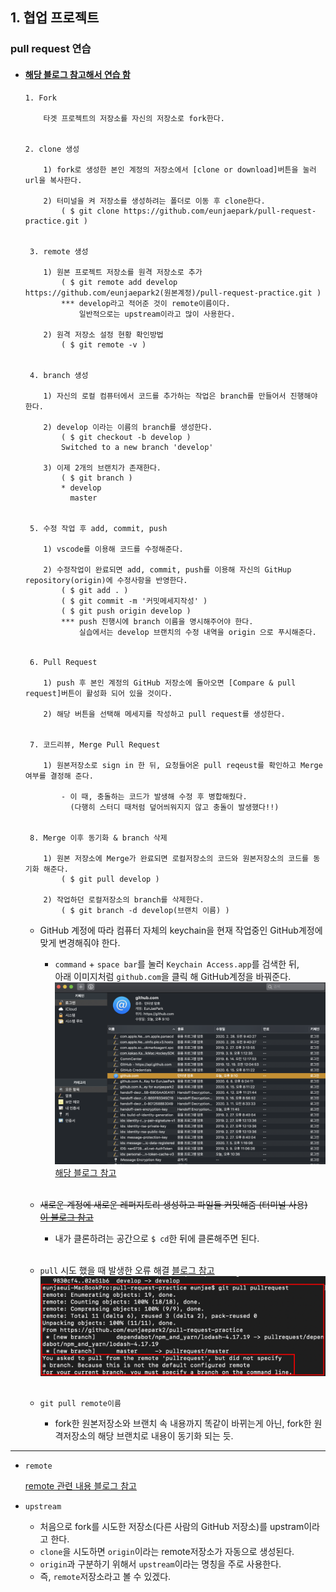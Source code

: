 ## 1. 협업 프로젝트

### pull request 연습

-  #### [해당 블로그 참고해서 연습 함](https://wayhome25.github.io/git/2017/07/08/git-first-pull-request-story/)
    
    ```
    1. Fork
        
        타겟 프로젝트의 저장소를 자신의 저장소로 fork한다.
    
    
    2. clone 생성
    
        1) fork로 생성한 본인 계정의 저장소에서 [clone or download]버튼을 눌러 url을 복사한다.
        
        2) 터미널을 켜 저장소를 생성하려는 폴더로 이동 후 clone한다.       
            ( $ git clone https://github.com/eunjaepark/pull-request-practice.git )
        
        
     3. remote 생성
     
        1) 원본 프로젝트 저장소를 원격 저장소로 추가           
            ( $ git remote add develop https://github.com/eunjaepark2(원본계정)/pull-request-practice.git )
            *** develop라고 적어준 것이 remote이름이다. 
                일반적으로는 upstream이라고 많이 사용한다.

        2) 원격 저장소 설정 현황 확인방법     
            ( $ git remote -v )
           
           
     4. branch 생성
     
        1) 자신의 로컬 컴퓨터에서 코드를 추가하는 작업은 branch를 만들어서 진행해야 한다.
        
        2) develop 이라는 이름의 branch를 생성한다.
            ( $ git checkout -b develop )
            Switched to a new branch 'develop'

        3) 이제 2개의 브랜치가 존재한다.
            ( $ git branch )
            * develop
              master
              
              
     5. 수정 작업 후 add, commit, push
     
        1) vscode를 이용해 코드를 수정해준다.
        
        2) 수정작업이 완료되면 add, commit, push를 이용해 자신의 GitHup repository(origin)에 수정사항을 반영한다.
            ( $ git add . )
            ( $ git commit -m '커밋메세지작성' )
            ( $ git push origin develop )
            *** push 진행시에 branch 이름을 명시해주어야 한다.
                실습에서는 develop 브랜치의 수정 내역을 origin 으로 푸시해준다.
                
                
     6. Pull Request 
     
        1) push 후 본인 계정의 GitHub 저장소에 돌아오면 [Compare & pull request]버튼이 활성화 되어 있을 것이다.
        
        2) 해당 버튼을 선택해 메세지를 작성하고 pull request를 생성한다.
        
        
     7. 코드리뷰, Merge Pull Request
     
        1) 원본저장소로 sign in 한 뒤, 요청들어온 pull reqeust를 확인하고 Merge 여부를 결정해 준다.
        
            - 이 때, 충돌하는 코드가 발생해 수정 후 병합해줬다.    
              (다행히 스터디 때처럼 덮어씌워지지 않고 충돌이 발생했다!!)
              
              
     8. Merge 이후 동기화 & branch 삭제
     
        1) 원본 저장소에 Merge가 완료되면 로컬저장소의 코드와 원본저장소의 코드를 동기화 해준다.
            ( $ git pull develop )
            
        2) 작업하던 로컬저장소의 branch를 삭제한다.
            ( $ git branch -d develop(브랜치 이름) )
    ```
    
    - GitHub 계정에 따라 컴퓨터 자체의 keychain을 현재 작업중인 GitHub계정에 맞게 변경해줘야 한다. 
        - `command` + `space bar`를 눌러 `Keychain Access.app`를 검색한 뒤,     
           아래 이미지처럼 `github.com`을 클릭 해 GitHub계정을 바꿔준다.
            <img src="./imgs/200718_1.png" width="500" />
            [해당 블로그 참고](https://recoveryman.tistory.com/392)
        <br/> <br/>
        
    - ~~새로운 계정에 새로운 레퍼지토리 생성하고 파일들 커밋해줌 (터미널 사용)~~   
      ~~[이 블로그 참고](https://victorydntmd.tistory.com/53)~~
      - 내가 클론하려는 공간으로 `$ cd`한 뒤에 클론해주면 된다. 
       <br/> <br/>

    - `pull` 시도 했을 때 발생한 오류 해결 [블로그 참고](http://spectrumdig.blogspot.com/2013/01/git-fork.html)
      ![pull오류](./imgs/200718.png)
       <br/> <br/>

    - `git pull remote이름`
      - fork한 원본저장소와 브랜치 속 내용까지 똑같이 바뀌는게 아닌, fork한 원격저장소의 해당 브랜치로 내용이 동기화 되는 듯.
    
 ***
 
 - `remote`   
 
    [remote 관련 내용 블로그 참고](https://webclub.tistory.com/322)
    
 -  `upstream`
 
    - 처음으로 fork를 시도한 저장소(다른 사람의 GitHub 저장소)를 upstram이라고 한다.
    - `clone`을 시도하면 `origin`이라는 remote저장소가 자동으로 생성된다.    
    - `origin`과 구분하기 위해서 `upstream`이라는 명칭을 주로 사용한다.
    - 즉, `remote`저장소라고 볼 수 있겠다.
